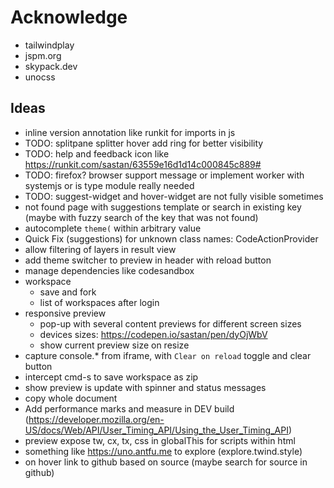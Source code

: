 # Acknowledge

- tailwindplay
- jspm.org
- skypack.dev
- unocss

## Ideas

- inline version annotation like runkit for imports in js
- TODO: splitpane splitter hover add ring for better visibility
- TODO: help and feedback icon like https://runkit.com/sastan/63559e16d1d14c000845c889#
- TODO: firefox? browser support message or implement worker with systemjs or is type module really needed
- TODO: suggest-widget and hover-widget are not fully visible sometimes
- not found page with suggestions template or search in existing key (maybe with fuzzy search of the key that was not found)
- autocomplete `theme(` within arbitrary value
- Quick Fix (suggestions) for unknown class names: CodeActionProvider
- allow filtering of layers in result view
- add theme switcher to preview in header with reload button
- manage dependencies like codesandbox
- workspace
  - save and fork
  - list of workspaces after login
- responsive preview
  - pop-up with several content previews for different screen sizes
  - devices sizes: https://codepen.io/sastan/pen/dyOjWbV
  - show current preview size on resize
- capture console.\* from iframe, with `Clear on reload` toggle and clear button
- intercept cmd-s to save workspace as zip
- show preview is update with spinner and status messages
- copy whole document
- Add performance marks and measure in DEV build (https://developer.mozilla.org/en-US/docs/Web/API/User_Timing_API/Using_the_User_Timing_API)
- preview expose tw, cx, tx, css in globalThis for scripts within html
- something like https://uno.antfu.me to explore (explore.twind.style)
- on hover link to github based on source (maybe search for source in github)
